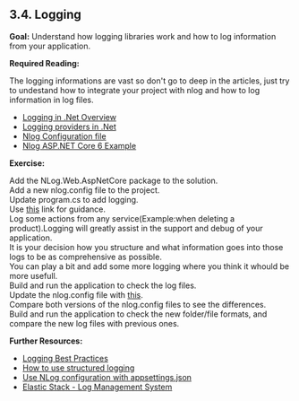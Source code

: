 ## 3.4. Logging

**Goal:** Understand how logging libraries work and how to log information from your application.

**Required Reading:**

The logging informations are vast so don't go to deep in the articles, just try to undestand how to integrate your project with nlog and how to log information in log files.

 - [Logging in .Net Overview](https://docs.microsoft.com/en-us/dotnet/core/extensions/logging?tabs=command-line)
 - [Logging providers in .Net](https://docs.microsoft.com/en-us/dotnet/core/extensions/logging-providers)
 - [Nlog Configuration file](https://github.com/NLog/NLog/wiki/Configuration-file)
 - [Nlog ASP.NET Core 6 Example](https://github.com/NLog/NLog.Web/tree/master/examples/ASP.NET%20Core%206)

**Exercise:**  

   Add the NLog.Web.AspNetCore package to the solution.  
   Add a new nlog.config file to the project.  
   Update program.cs to add logging.  
   Use [this](https://github.com/NLog/NLog/wiki/Getting-started-with-ASP.NET-Core-6#2-create-a-nlogconfig-file) link for guidance.  
   Log some actions from any service(Example:when deleting a product).Logging will greatly assist in the support and debug of your application.  
   It is your decision how you structure and what information goes into those logs to be as comprehensive as possible.  
   You can play a bit and add some more logging where you think it whould be more usefull.  
   Build and run the application to check the log files.  
   Update the nlog.config file with [this](https://github.com/msg-CareerPaths/csharp-training/blob/main/resources/nlog.config).  
   Compare both versions of the nlog.config files to see the differences.  
   Build and run the application to check the new folder/file formats, and compare the new log files with previous ones.  

**Further Resources:**

 - [Logging Best Practices](https://raygun.com/blog/c-sharp-logging-best-practices/)
 - [How to use structured logging](https://github.com/nlog/nlog/wiki/How-to-use-structured-logging)
 - [Use NLog configuration with appsettings.json](https://github.com/NLog/NLog.Extensions.Logging/wiki/NLog-configuration-with-appsettings.json)
 - [Elastic Stack - Log Management System](https://www.elastic.co/what-is/elk-stack)
 

